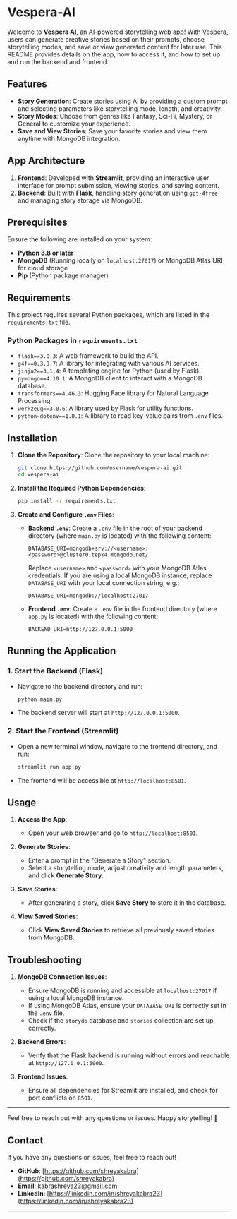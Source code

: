 
# Vespera-AI

Welcome to **Vespera AI**, an AI-powered storytelling web app! With Vespera, users can generate creative stories based on their prompts, choose storytelling modes, and save or view generated content for later use. This README provides details on the app, how to access it, and how to set up and run the backend and frontend.


## Features

- **Story Generation**: Create stories using AI by providing a custom prompt and selecting parameters like storytelling mode, length, and creativity.
- **Story Modes**: Choose from genres like Fantasy, Sci-Fi, Mystery, or General to customize your experience.
- **Save and View Stories**: Save your favorite stories and view them anytime with MongoDB integration.


## App Architecture

1. **Frontend**: Developed with **Streamlit**, providing an interactive user interface for prompt submission, viewing stories, and saving content.
2. **Backend**: Built with **Flask**, handling story generation using `gpt-4free` and managing story storage via MongoDB.

## Prerequisites

Ensure the following are installed on your system:

- **Python 3.8 or later**
- **MongoDB** (Running locally on `localhost:27017`) or MongoDB Atlas URI for cloud storage
- **Pip** (Python package manager)


## Requirements

This project requires several Python packages, which are listed in the `requirements.txt` file.

### Python Packages in `requirements.txt`

- `flask==3.0.3`: A web framework to build the API.
- `g4f==0.3.9.7`: A library for integrating with various AI services.
- `jinja2==3.1.4`: A templating engine for Python (used by Flask).
- `pymongo==4.10.1`: A MongoDB client to interact with a MongoDB database.
- `transformers==4.46.3`: Hugging Face library for Natural Language Processing.
- `werkzeug==3.0.6`: A library used by Flask for utility functions.
- `python-dotenv==1.0.1`: A library to read key-value pairs from `.env` files.


## Installation

1. **Clone the Repository**:
   Clone the repository to your local machine:
   ```bash
   git clone https://github.com/username/vespera-ai.git
   cd vespera-ai
   ```

2. **Install the Required Python Dependencies**:
   ```bash
   pip install -r requirements.txt
   ```

3. **Create and Configure `.env` Files**:

   - **Backend `.env`**: Create a `.env` file in the root of your backend directory (where `main.py` is located) with the following content:
     ```plaintext
     DATABASE_URI=mongodb+srv://<username>:<password>@cluster0.tepk4.mongodb.net/
     ```

     Replace `<username>` and `<password>` with your MongoDB Atlas credentials. If you are using a local MongoDB instance, replace `DATABASE_URI` with your local connection string, e.g.:
     ```plaintext
     DATABASE_URI=mongodb://localhost:27017
     ```

   - **Frontend `.env`**: Create a `.env` file in the frontend directory (where `app.py` is located) with the following content:
     ```plaintext
     BACKEND_URI=http://127.0.0.1:5000
     ```


## Running the Application

### 1. Start the Backend (Flask)

- Navigate to the backend directory and run:
  ```bash
  python main.py
  ```
- The backend server will start at `http://127.0.0.1:5000`.

### 2. Start the Frontend (Streamlit)

- Open a new terminal window, navigate to the frontend directory, and run:
  ```bash
  streamlit run app.py
  ```
- The frontend will be accessible at `http://localhost:8501`.


## Usage

1. **Access the App**:
   - Open your web browser and go to `http://localhost:8501`.

2. **Generate Stories**:
   - Enter a prompt in the "Generate a Story" section.
   - Select a storytelling mode, adjust creativity and length parameters, and click **Generate Story**.

3. **Save Stories**:
   - After generating a story, click **Save Story** to store it in the database.

4. **View Saved Stories**:
   - Click **View Saved Stories** to retrieve all previously saved stories from MongoDB.


## Troubleshooting

1. **MongoDB Connection Issues**:
   - Ensure MongoDB is running and accessible at `localhost:27017` if using a local MongoDB instance.
   - If using MongoDB Atlas, ensure your `DATABASE_URI` is correctly set in the `.env` file.
   - Check if the `storydb` database and `stories` collection are set up correctly.

2. **Backend Errors**:
   - Verify that the Flask backend is running without errors and reachable at `http://127.0.0.1:5000`.

3. **Frontend Issues**:
   - Ensure all dependencies for Streamlit are installed, and check for port conflicts on `8501`.

---

Feel free to reach out with any questions or issues. Happy storytelling! 🌟

## Contact

If you have any questions or issues, feel free to reach out!

- **GitHub**: [https://github.com/shreyakabra](https://github.com/shreyakabra)
- **Email**: [kabrashreya23@gmail.com](mailto:kabrashreya23@gmail.com)
- **LinkedIn**: [https://linkedin.com/in/shreyakabra23](https://linkedin.com/in/shreyakabra23)

--- 